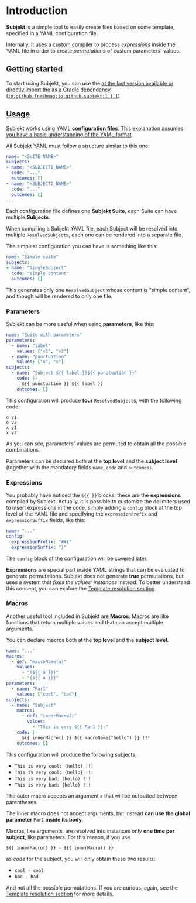# Introduction

**Subjekt** is a simple tool to easily create files based on some template, specified in a YAML configuration file.

Internally, it uses a custom compiler to process _expressions_ inside the YAML file in order to
create _permutations_ of custom parameters' values.

## Getting started

To start using Subjekt, you can use the <a href="Gradle-plugin.md"/> at the last version available or directly import 
the <a href="API.md"/> as a Gradle dependency (`io.github.freshmag:io.github.subjekt:1.1.1`)

## Usage

Subjekt works using YAML **configuration files**. 
This explanation assumes you have a basic understanding of the [YAML format](https://yaml.org/).

All Subjekt YAML must follow a structure similar to this one:

```yaml
name: "<SUITE_NAME>"
subjects:
- name: "<SUBJECT1_NAME>"
  code: "..."
  outcomes: []
- name: "<SUBJECT2_NAME>"
  code: "..."
  outcomes: []
...
```

Each configuration file defines one **Subjekt Suite**, each Suite can have multiple **Subjects**. 

When compiling a Subjekt YAML file, each Subject will be resolved into multiple `ResolvedSubject`s, each one can 
be rendered into a separate file. 

The simplest configuration you can have is something like this:

```yaml
name: "Simple suite"
subjects:
- name: "SingleSubject"
  code: "simple content"
  outcomes: []
```

This generates only one `ResolvedSubject` whose content is "simple content", and though will be rendered to only one 
file. 

### Parameters

Subjekt can be more useful when using **parameters**, like this:

```yaml
name: "Suite with parameters"
parameters:
  - name: "label"
    values: ["v1", "v2"]
  - name: "punctuation"
    values: ["o", "x"]
subjects:
  - name: "Subject ${{ label }}${{ punctuation }}"
    code: |-
      ${{ punctuation }} ${{ label }}
    outcomes: []
```

This configuration will produce **four** `ResolvedSubject`s, with the following code:
```Generic
o v1
o v2
x v1
x v2
```

As you can see, parameters' values are permuted to obtain all the possible combinations.

Parameters can be declared both at the **top level** and the **subject level** (together with the mandatory fields 
`name`, `code` and `outcomes`).

### Expressions

You probably have noticed the `${{ }}` blocks: these are the **expressions** compiled by Subjekt. Actually, it is
possible to customize the delimiters used to insert expressions in the code, simply adding a `config` block at the top level 
of the YAML file and specifying the `expressionPrefix` and `expressionSuffix` fields, like this:

```yaml
name: "..."
config:
  expressionPrefix: "##{"
  expressionSuffix: "}"
```

The `config` block of the configuration will be covered later.

**Expressions** are special part inside YAML strings that can be evaluated to generate permutations. Subjekt does not
generate **true** permutations, but uses a system that _fixes the values' instances_ instead. To better understand this
concept, you can explore the [Template resolution section](Template-resolution.md). 

### Macros

Another useful tool included in Subjekt are **Macros**. Macros are like functions that return multiple values and that
can accept multiple arguments. 

You can declare macros both at the **top level** and the **subject level**.

```yaml
name: "..."
macros:
  - def: "macroName(a)"
    values:
      - "(${{ a }})"
      - "{${{ a }}}"
parameters:
  - name: "Par1"
    values: ["cool", "bad"]
subjects:
  - name: "Subject"
    macros:
      - def: "innerMacro()"
        values:
          - "This is very ${{ Par1 }}:"
    code: |-
      ${{ innerMacro() }} ${{ macroName("hello") }} !!!
    outcomes: []
```

This configuration will produce the following subjects:
- `This is very cool: (hello) !!!`
- `This is very cool: {hello} !!!`
- `This is very bad: (hello) !!!`
- `This is very bad: {hello} !!!`

The outer macro accepts an argument `a` that will be outputted between parentheses. 

The inner macro does not accept arguments, but instead **can use the global parameter** `Par1` **inside its body**. 

Macros, like arguments, are resolved into instances only **one time per subject**, like parameters. For this reason,
if you use 
```
${{ innerMacro() }} - ${{ innerMacro() }}
``` 
as _code_ for the subject, you will only obtain these two results:

- `cool - cool`
- `bad - bad`

And not all the possible permutations. If you are curious, again, see the [Template resolution section](Template-resolution.md)
for more details.
